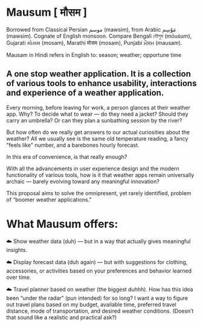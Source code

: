 # Mausum [ मौसम ]

Borrowed from Classical Persian موسم (mawsim), from Arabic مَوْسِم (mawsim). Cognate of English monsoon. Compare Bengali মৌসুম (mōuśum), Gujarati મોસમ (mosam), Marathi मोसम (mosam), Punjabi ਮੌਸਮ (mausam).

Mausam in Hindi refers in English to: season; weather; opportune time

A one stop weather application.
It is a collection of various tools to enhance usability, interactions and experience of a weather application.
-----------------------------------------------------------------------------------------------------------------

Every morning, before leaving for work, a person glances at their weather app. Why? To decide what to wear — do they need a jacket? Should they carry an umbrella? Or can they plan a sunbathing session by the river?

But how often do we really get answers to our actual curiosities about the weather? All we usually see is the same old temperature reading, a fancy "feels like" number, and a barebones hourly forecast.

In this era of convenience, is that really enough?

With all the advancements in user experience design and the modern functionality of various tools, how is it that weather apps remain universally archaic — barely evolving toward any meaningful innovation?

This proposal aims to solve the omnipresent, yet rarely identified, problem of “boomer weather applications.”

# What Mausum offers:
☁️ Show weather data (duh) — but in a way that actually gives meaningful insights.

☁️ Display forecast data (duh again) — but with suggestions for clothing, accessories, or activities based on your preferences and behavior learned over time.

☁️ Travel planner based on weather (the biggest duhhh). How has this idea been “under the radar” (pun intended) for so long? I want a way to figure out travel plans based on my budget, available time, preferred travel distance, mode of transportation, and desired weather conditions.
(Doesn’t that sound like a realistic and practical ask?)
